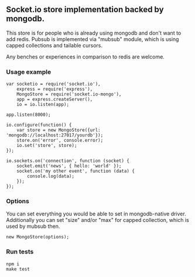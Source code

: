## Socket.io store implementation backed by mongodb.

This store is for people who is already using mongodb and don't want to add redis. Pubsub is implemented via "mubsub" module, which is using capped collections and tailable cursors.

Any benches or experiences in comparison to redis are welcome.

### Usage example

    var socketio = require('socket.io'),
        express = require('express'),
        MongoStore = require('socket.io-mongo'),
        app = express.createServer(),
        io = io.listen(app);

    app.listen(8000);

    io.configure(function() {
        var store = new MongoStore({url: 'mongodb://localhost:27017/yourdb'});
        store.on('error', console.error);
        io.set('store', store);
    });

    io.sockets.on('connection', function (socket) {
        socket.emit('news', { hello: 'world' });
        socket.on('my other event', function (data) {
            console.log(data);
        });
    });

### Options

You can set everything you would be able to set in mongodb-native driver. Additionally you can set "size" and/or "max" for capped collection, which is used by mubsub then.

    new MongoStore(options);

### Run tests

    npm i
    make test

